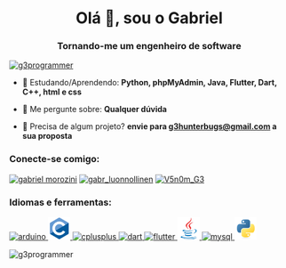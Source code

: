 <h1 align="center">Olá 👋, sou o Gabriel</h1>
<h3 align="center">Tornando-me um engenheiro de software</h3>

<p align="left"> <a href= "https://github.com/ryo-ma/github-profile-trophy"><img src="https://github-profile-trophy.vercel.app/?username=g3programmer" alt="g3programmer" / ></a> </p>

- 📖 Estudando/Aprendendo: **Python, phpMyAdmin, Java, Flutter, Dart, C++, html e css**

- 💬 Me pergunte sobre: ​​**Qualquer dúvida**

- 📂 Precisa de algum projeto? **envie para g3hunterbugs@gmail.com a sua proposta**

<h3 align="left">Conecte-se comigo:</h3>
<p align="left">
<a href="https://linkedin.com /in/gabriel morozini" target="blank"><img align="center" src="https://raw.githubusercontent.com/rahuldkjain/github-profile-readme-generator/master/src/images/icons/ Social/linked-in-alt.svg" alt="gabriel morozini" height="30" width="40" /></a>
<a href="https://instagram.com/gabr_luonnollinen" target=" em branco"><img align="center" src="https://raw.githubusercontent.com/rahuldkjain/github-profile-readme-generator/master/src/images/icons/Social/instagram.svg" alt=" gabr_luonnollinen" height="30" width="40" /></a>
<a href="https://discord.gg/V5n0m_G3" target="blank"><img align="center" src="https ://raw.githubusercontent.com/rahuldkjain/github-profile-readme-generator/master/src/images/icons/Social/discord.svg" alt="V5n0m_G3" height="30" width="40" /> </a>
</p>

<h3 align="left">Idiomas e ferramentas:</h3>
<p align="left"> <a href="https://www.arduino.cc/" target="_blank" rel="noreferrer"> <img src="https://cdn.worldvectorlogo.com/ logos/arduino-1.svg" alt="arduino" width="40" height="40"/> </a> <a href="https://www.cprogramming.com/" target="_blank" rel="noreferrer"> <img src="https://raw.githubusercontent.com/devicons/devicon/master/icons/c/c-original.svg" alt="c" width="40" height=" 40"/> </a> <a href="https://www.w3schools.com/cpp/" target="_blank" rel="noreferrer"> <img src="https://raw.githubusercontent. com/devicons/devicon/master/icons/cplusplus/cplusplus-original.svg" alt="cplusplus" width="40" height="40"/> </a> <a href="https://dart. dev" target="_blank" rel="noreferrer"> <img src="https://www.vectorlogo.zone/logos/dartlang/dartlang-icon.svg" alt="dart" width="40" height= "40"/> </a> <a href="https://flutter.dev" target="_blank" rel="noreferrer"> <img src="https://www.vectorlogo.zone/logos/ flutterio/flutterio-icon.svg" alt="flutter" width="40" height="40"/> </a> <a href="https://www.java.com" target="_blank" rel ="noreferrer"> <img src="https://raw.githubusercontent.com/devicons/devicon/master/icons/java/java-original.svg" alt="java" width="40" height="40 "/> </a> <a href="https://www.mysql.com/" target="_blank" rel="noreferrer"> <img src="https://raw.githubusercontent.com/devicons /devicon/master/icons/mysql/mysql-original-wordmark.svg" alt="mysql" width="40" height="40"/> </a> <a href="https://www.python .org" target="_blank" rel="noreferrer"> <img src="https://raw.githubusercontent.com/devicons/devicon/master/icons/python/python-original.svg" alt="python" width="40" height="40"/> </a> </p>

<p><img align="center" src="https://github-readme-stats.vercel.app/api/top -langs?username=g3programmer&show_icons=true&locale=en&layout=compact" alt="g3programmer" /></p>
